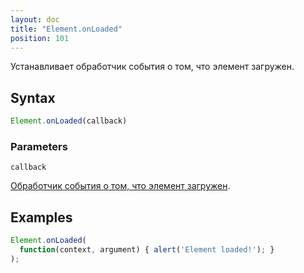 ```yaml
---
layout: doc
title: "Element.onLoaded"
position: 101
---
```


Устанавливает обработчик события о том, что элемент загружен.

## Syntax

```js
Element.onLoaded(callback)
```

### Parameters

`callback`

[Обработчик события о том, что элемент загружен](../../Script/).

## Examples

```js
Element.onLoaded(
  function(context, argument) { alert('Element loaded!'); }
);
```
